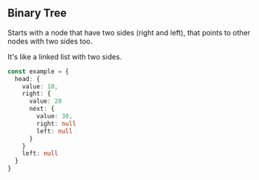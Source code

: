 ## Binary Tree

Starts with a node that have two sides (right and left), that points to other nodes with two sides too.

It's like a linked list with two sides.

```typescript
const example = {
  head: {
    value: 10,
    right: {
      value: 20
      next: {
        value: 30,
        right: null
        left: null
      }
    }
    left: null
  }
}
```
